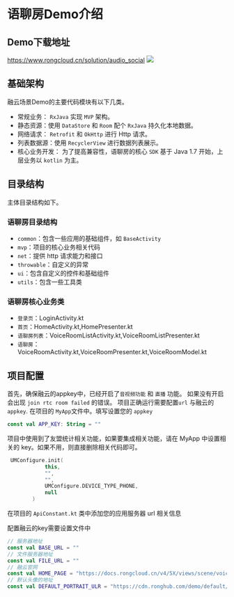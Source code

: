 # 语聊房Demo介绍

## Demo下载地址
https://www.rongcloud.cn/solution/audio_social
![](https://tva1.sinaimg.cn/large/008i3skNly1gruboi2yg9j31000nealm.jpg)

## 基础架构

融云场景Demo的主要代码模块有以下几类。

* 常规业务： `RxJava` 实现 `MVP` 架构。
* 静态资源：使用 `DataStore` 和 `Room` 配个 `RxJava` 持久化本地数据。
* 网络请求： `Retrofit` 和 `OkHttp` 进行 Http 请求。
* 列表数据源：使用 `RecyclerView` 进行数据列表展示。
* 核心业务开发： 为了提高兼容性，语聊房的核心 `SDK` 基于 Java 1.7 开始，上层业务以 `kotlin` 为主。


## 目录结构

主体目录结构如下。


### 语聊房目录结构

* `common`：包含一些应用的基础组件，如 `BaseActivity`
* `mvp`：项目的核心业务相关代码
* `net`：提供 http 请求能力和接口
* `throwable`：自定义的异常
* `ui`：包含自定义的控件和基础组件
* `utils`：包含一些工具类

### 语聊房核心业务类

* `登录页`：LoginActivity.kt
* `首页`：HomeActivity.kt,HomePresenter.kt
* `语聊房列表`：VoiceRoomListActivity.kt,VoiceRoomListPresenter.kt
* `语聊房`：VoiceRoomActivity.kt,VoiceRoomPresenter.kt,VoiceRoomModel.kt


## 项目配置

首先，确保融云的appkey中，已经开启了`音视频功能` 和 `直播` 功能。
如果没有开启会出现 `join rtc room failed` 的错误。
项目正确运行需要配置`url` 与融云的 `appkey`.
在项目的 `MyApp`文件中。填写设置您的 `appkey`
```kotlin
const val APP_KEY: String = "" 
```
项目中使用到了友盟统计相关功能，如果要集成相关功能，请在 MyApp 中设置相关的 key。如果不用，则直接删除相关代码即可。

```kotlin
 UMConfigure.init(
            this,
            "",
            "",
            UMConfigure.DEVICE_TYPE_PHONE,
            null
        )
```

在项目的 `ApiConstant.kt` 类中添加您的应用服务器 url 相关信息

配置融云的key需要设置文件中

```kotlin
// 服务器地址
const val BASE_URL = ""
// 文件服务器地址
const val FILE_URL = ""
// 融云官网
const val HOME_PAGE = "https://docs.rongcloud.cn/v4/5X/views/scene/voiceroom/android/intro/intro.html"
// 默认头像的地址
const val DEFAULT_PORTRAIT_ULR = "https://cdn.ronghub.com/demo/default/rce_default_avatar.png"
```

